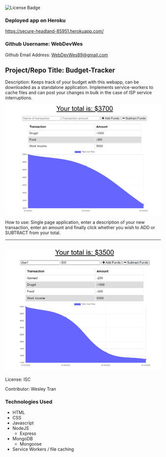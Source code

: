 ![License Badge](https://img.shields.io/badge/License-ISC-green.svg)

### Deployed app on Heroku

https://secure-headland-85951.herokuapp.com/

### Github Username: WebDevWes

Github Email Address: WebDevWes89@gmail.com

## Project/Repo Title: Budget-Tracker

Description: Keeps track of your budget with this webapp, can be downloaded as a standalone application. Implements service-workers to cache files and can post your changes in bulk in the case of ISP service interruptions.

![Screenshot](/assets/images/screenshot.png)

How to use: Single page application, enter a description of your new transaction, enter an amount and finally click whether you wish to ADD or SUBTRACT from your total.

---

## ![Screenshot](/assets/images/screenshot2.png)

License: ISC

Contributor: Wesley Tran

### Technologies Used

- HTML
- CSS
- Javascript
- NodeJS
  - Express
- MongoDB
  - Mongoose
- Service Workers / file caching
